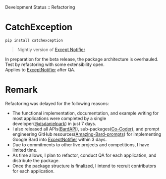 Development Status :: Refactoring

# CatchException
```
pip install catchexception
```

> Nightly version of [Except Notifier](https://github.com/dsdanielpark/ExceptNotifier)

In preparation for the beta release, the package architecture is overhauled. Test by refactoring with some extensibility open. <br>
Applies to [ExceptNotifier](https://github.com/dsdanielpark/ExceptNotifier) after QA.


# Remark
Refactoring was delayed for the following reasons:
- The functional implementation, documentation, and example writing for most applications were completed by a single developer([@dsdanielpark](https://github.com/dsdanielpark)) in just 7 days. 
- I also released all APIs([BardAPI](https://github.com/dsdanielpark/Bard-API)), sub-packages([Co-Coder](https://github.com/dsdanielpark/Co-Coder)), and prompt engineering GitHub resources([Amazing-Bard-prompts](https://github.com/dsdanielpark/amazing-bard-prompts)) for implementing Google Bard into [ExceptNotifier](https://github.com/dsdanielpark/ExceptNotifier)  within 3 days. 
- Due to commitments to other live projects and competitions, I have limited time. 
- As time allows, I plan to refactor, conduct QA for each application, and distribute the package. 
- Once the package structure is finalized, I intend to recruit contributors for each application.
<br>
